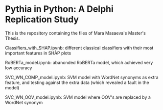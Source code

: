 # Pythia in Python: A Delphi Replication Study

This is the repository containing the files of Mara Masaeva's Master's Thesis.

Classifiers_with_SHAP.ipynb:  different classical classifiers with their most important features in SHAP plots

RoBERTa_model.ipynb:          abanonded RoBERTa model, which achieved very low accuracy

SVC_WN_COMP_model.ipynb:      SVM model with WordNet synonyms as extra feature, and testing against the extra data (which revealed a fault in the model)

SVC_WN_OOV_model.ipynb:       SVM model where OOV's are replaced by a WordNet synonym

